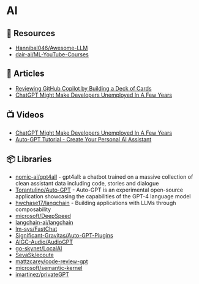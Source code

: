 # AI

## 📘 Resources
- [Hannibal046/Awesome-LLM](https://github.com/Hannibal046/Awesome-LLM)
- [dair-ai/ML-YouTube-Courses](https://github.com/dair-ai/ML-YouTube-Courses)

## 📕 Articles
- [Reviewing GitHub Copilot by Building a Deck of Cards](https://programmingpercy.tech/blog/reviewing-github-copilot-by-building-deck-of-cards/)
- [ChatGPT Might Make Developers Unemployed In A Few Years](https://programmingpercy.tech/blog/chatgpt-might-make-developers-unemployed-in-years/)

## 📺 Videos
- [ChatGPT Might Make Developers Unemployed In A Few Years](https://www.youtube.com/watch?v=C6tRcvY5xZg)
- [Auto-GPT Tutorial - Create Your Personal AI Assistant ](https://www.youtube.com/watch?v=jn8n212l3PQ)


## 📦 Libraries
- [nomic-ai/gpt4all](https://github.com/nomic-ai/gpt4all) - gpt4all: a chatbot trained on a massive collection of clean assistant data including code, stories and dialogue
- [Torantulino/Auto-GPT](https://github.com/Torantulino/Auto-GPT) - Auto-GPT is an experimental open-source application showcasing the capabilities of the GPT-4 language model
- [hwchase17/langchain](https://github.com/hwchase17/langchain) - Building applications with LLMs through composability
- [microsoft/DeepSpeed](https://github.com/microsoft/DeepSpeed)
- [langchain-ai/langchain](https://github.com/langchain-ai/langchain)
- [lm-sys/FastChat](https://github.com/lm-sys/FastChat)
- [Significant-Gravitas/Auto-GPT-Plugins](https://github.com/Significant-Gravitas/Auto-GPT-Plugins)
- [AIGC-Audio/AudioGPT](https://github.com/AIGC-Audio/AudioGPT)
- [go-skynet/LocalAI](https://github.com/go-skynet/LocalAI)
- [SevaSk/ecoute](https://github.com/SevaSk/ecoute)
- [mattzcarey/code-review-gpt](https://github.com/mattzcarey/code-review-gpt)
- [microsoft/semantic-kernel](https://github.com/microsoft/semantic-kernel)
- [imartinez/privateGPT](https://github.com/imartinez/privateGPT)
